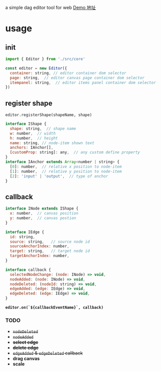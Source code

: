 a simple dag editor tool for web
[Demo 地址](https://stillbold.com/demos/dag-editor/demos/editor.html)

# usage

## init

```javascript
import { Editor } from './src/core'

const editor = new Editor({
  container: string, // editor container dom selector
  page: string,  // editor canvas page container dom selector
  itempanel: string,  // editor items panel container dom selector
})
```

## register shape

`` editor.registerShape(shapeName, shape) ``

```javascript
interface IShape {
  shape: string,  // shape name
  w: number,  // width
  h: number,  // height
  name: string, // node-item shown text
  anchors: IAnchor[],
  [customProp: string]: any,  // any custom define property
}
interface IAnchor extends Array<number | string> {
  [0]: number,  // relative x position to node-item
  [1]: number,  // relative y position to node-item
  [2]: 'input' | 'output',  // type of anchor
}
```

## callback

```javascript
interface INode extends IShape {
  x: number,  // canvas position
  y: number,  // canvas postion
}

interface IEdge {
  id: string,
  source: string,   // source node id
  sourceAnchorIndex: number,
  target: string,   // target node id
  targetAnchorIndex: number,
}
```

```javascript
interface callback {
  selectedNodeChange: (node: INode) => void,
  nodeAdded: (node: INode) => void,
  nodeDeleted: (nodeId: string) => void,
  edgeAdded: (edge: IEdge) => void,
  edgeDeleted: (edge: IEdge) => void,
}
```

**`` editor.on(`${callbackEventName}`, callback) ``**

### TODO
- ~~`nodeDeleted`~~
- ~~`nodeAdded`~~
- ~~**select edge**~~
- ~~**delete edge**~~
- ~~`edgeAdded` & `edgeDeleted` callback~~
- **drag canvas**
- **scale**
